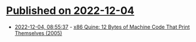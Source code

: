 # [Published on 2022-12-04](index.md)

* [2022-12-04, 08:55:37](https://lobste.rs/s/vhdhcp/x86_quine_12_bytes_machine_code_print) - [x86 Quine: 12 Bytes of Machine Code That Print Themselves (2005)](https://susam.net/blog/x86-quine.html)
